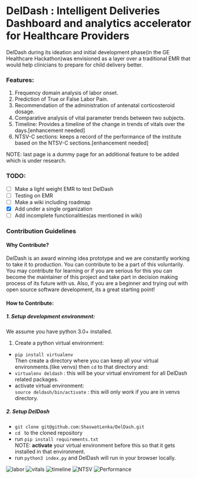 # DelDash : Intelligent Deliveries Dashboard and analytics accelerator for Healthcare Providers

DelDash during its ideation and initial development  phase(in the GE Healthcare Hackathon)was envisioned as a layer over a traditional EMR that would help clinicians to prepare for child delivery better. <br>
### Features:
1. Frequency domain analysis of labor onset.
2. Prediction of True or False Labor Pain.
3. Recommendation of the administration of antenatal corticosteroid dosage.
4. Comparative analysis of vital parameter trends between two subjects.
5. Timeline: Provides a timeline of the change in trends of vitals over the days.[enhancement needed]
6. NTSV-C sections: keeps a record of the performance of the institute based on the NTSV-C sections.[enhancement needed]

NOTE: last page is a dummy page for an additional feature to be added which is under research.

### TODO:
- [ ] Make a light weight EMR to test DelDash
- [ ] Testing on EMR
- [ ] Make a wiki including roadmap
- [x] Add under a single organization
- [ ] Add incomplete functionalities(as mentioned in wiki)

### Contribution Guidelines
#### Why Contribute?
DelDash is an award winning idea prototype and we are constantly working to take it to production. You can contribute to be a part of this voluntarily. You may contribute for learning or if you are serious for this you can become the maintainer of this project and take part in decision making process of its future with us. Also, if you are a beginner and trying out with open source software development, its a great starting point!

#### How to Contribute:
##### 1. Setup development environment:
We assume you have python 3.0+ installed. <br>
1. Create a python virtual environment: <br>
  * `pip install virtualenv`<br>
  Then create a directory where you can keep all your virtual environments.(like venvs)
  then `cd` to that directory and:
  * `virtualenv deldash` : this will be your virtual enviroment for all DelDash related packages.
  * activate virtual environment:<br>
  `source deldash/bin/activate` : this will only work if you are in venvs directory.

##### 2. Setup DelDash
  * `git clone git@github.com:ShaswatLenka/DelDash.git`
  * `cd ` to the cloned repository
  * run `pip install requirements.txt`<br>
  NOTE: **activate** your virtual environment before this so that it gets installed in that environment.
  * run `python3 index.py` and DelDash will run in your browser locally.

![labor](https://github.com/ShaswatLenka/DelDash/blob/master/images/1.png)
![vitals](https://github.com/ShaswatLenka/DelDash/blob/master/images/2.png)
![timeline](https://github.com/ShaswatLenka/DelDash/blob/master/images/3.png)
![NTSV](https://github.com/ShaswatLenka/DelDash/blob/master/images/4.png)
![Performance](https://github.com/ShaswatLenka/DelDash/blob/master/images/5.png)
